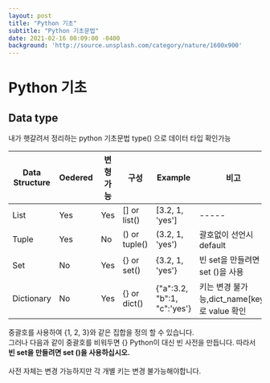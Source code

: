 ```yaml
---
layout: post
title: "Python 기초"
subtitle: "Python 기초문법"
date: 2021-02-16 00:09:00 -0400
background: 'http://source.unsplash.com/category/nature/1600x900'
---
```

Python 기초
========================
Data type
---------------------
내가 햇갈려서 정리하는 python 기초문법
type() 으로 데이터 타입 확인가능

|Data Structure|Oedered|변형가능|구성|Example|비고|
|--------------|-------|-------|----|-------|----|
|List|Yes|Yes|[] or list()|[3.2, 1, 'yes']|-----|
|Tuple|Yes|No|() or tuple()|(3.2, 1, 'yes')|괄호없이 선언시 default|
|Set|No|Yes|{} or set()|{3.2, 1, 'yes'}|빈 set을 만들려면 set ()을 사용|
|Dictionary|No|Yes|{} or dict()|{"a":3.2, "b":1, "c":'yes'}|키는 변경 불가능,dict_name[key]로 value 확인|

중괄호를 사용하여 {1, 2, 3}와 같은 집합을 정의 할 수 있습니다.<br>
그러나 다음과 같이 중괄호를 비워두면 {} Python이 대신 빈 사전을 만듭니다. 따라서 **빈 set을 만들려면 set ()을 사용하십시오.**
<br><br>
사전 자체는 변경 가능하지만 각 개별 키는 변경 불가능해야합니다.
